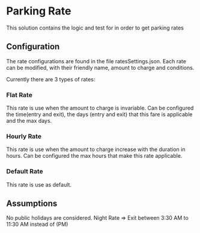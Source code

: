 # Parking Rate

This solution contains the logic and test for in order to get parking rates

## Configuration
The rate configurations are found in the file ratesSettings.json.
Each rate can be modified, with their friendly name, amount to charge and conditions.

Currently there are 3 types of rates:

### Flat Rate
This rate is use when the amount to charge is invariable. 
Can be configured the time(entry and exit), the days (entry and exit) that this fare is applicable and the max days.

### Hourly Rate
This rate is use when the amount to charge increase with the duration in hours. 
Can be configured the max hours that make this rate applicable.

### Default Rate
This rate is use as default.

## Assumptions
No public holidays are considered.
Night Rate => Exit between 3:30 AM to 11:30 AM instead of (PM)